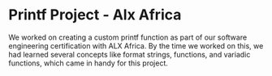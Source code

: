 # Printf Project - Alx Africa
We worked on creating a custom printf function as part of our software engineering certification with ALX Africa. By the time we worked on this, we had learned several concepts like format strings, functions, and variadic functions, which came in handy for this project.
